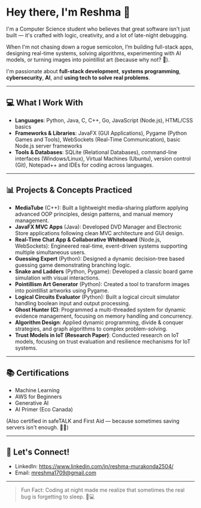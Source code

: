 # Hey there, I'm Reshma 👋

I'm a Computer Science student who believes that great software isn't just built — it's crafted with logic, creativity, and a lot of late-night debugging.

When I'm not chasing down a rogue semicolon, I’m building full-stack apps, designing real-time systems, solving algorithms, experimenting with AI models, or turning images into pointillist art (because why not? 🎨).

I'm passionate about **full-stack development**, **systems programming**, **cybersecurity**, **AI**, and **using tech to solve real problems**.

---

## 💻 What I Work With
- **Languages**: Python, Java, C, C++, Go, JavaScript (Node.js), HTML/CSS basics
- **Frameworks & Libraries**: JavaFX (GUI Applications), Pygame (Python Games and Tools), WebSockets (Real-Time Communication), basic Node.js server frameworks
- **Tools & Databases**: SQLite (Relational Databases), command-line interfaces (Windows/Linux), Virtual Machines (Ubuntu), version control (Git), Notepad++ and IDEs for coding across languages.

---

## 📊 Projects & Concepts Practiced
- **MediaTube** (C++): Built a lightweight media-sharing platform applying advanced OOP principles, design patterns, and manual memory management.
- **JavaFX MVC Apps** (Java): Developed DVD Manager and Electronic Store applications following clean MVC architecture and GUI design.
- **Real-Time Chat App & Collaborative Whiteboard** (Node.js, WebSockets): Engineered real-time, event-driven systems supporting multiple simultaneous users.
- **Guessing Expert** (Python): Designed a dynamic decision-tree based guessing game demonstrating branching logic.
- **Snake and Ladders** (Python, Pygame): Developed a classic board game simulation with visual interactions.
- **Pointillism Art Generator** (Python): Created a tool to transform images into pointillist artworks using Pygame.
- **Logical Circuits Evaluator** (Python): Built a logical circuit simulator handling boolean input and output processing.
- **Ghost Hunter (C)**: Programmed a multi-threaded system for dynamic evidence management, focusing on memory handling and concurrency.
- **Algorithm Design**: Applied dynamic programming, divide & conquer strategies, and graph algorithms to complex problem-solving.
- **Trust Models in IoT (Research Paper)**: Conducted research on IoT models, focusing on trust evaluation and resilience mechanisms for IoT systems.

---

## 📚 Certifications
- Machine Learning
- AWS for Beginners
- Generative AI
- AI Primer (Eco Canada)

(Also certified in safeTALK and First Aid — because sometimes saving servers isn't enough. 🧑‍🚒)

---

## 📢 Let's Connect!
- LinkedIn: https://www.linkedin.com/in/reshma-murakonda2504/
- Email: mreshma1709@gmail.com

---

> Fun Fact: Coding at night made me realize that sometimes the real bug is forgetting to sleep. 🌙💻
